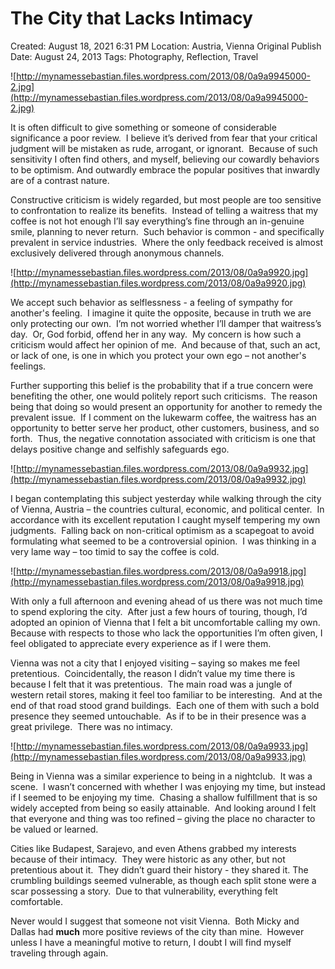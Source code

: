 # The City that Lacks Intimacy

Created: August 18, 2021 6:31 PM
Location: Austria, Vienna
Original Publish Date: August 24, 2013
Tags: Photography, Reflection, Travel

![http://mynamessebastian.files.wordpress.com/2013/08/0a9a9945000-2.jpg](http://mynamessebastian.files.wordpress.com/2013/08/0a9a9945000-2.jpg)

It is often difficult to give something or someone of considerable significance a poor review.  I believe it’s derived from fear that your critical judgment will be mistaken as rude, arrogant, or ignorant.  Because of such sensitivity I often find others, and myself, believing our cowardly behaviors to be optimism. And outwardly embrace the popular positives that inwardly are of a contrast nature.

Constructive criticism is widely regarded, but most people are too sensitive to confrontation to realize its benefits.  Instead of telling a waitress that my coffee is not hot enough I’ll say everything’s fine through an in-genuine smile, planning to never return.  Such behavior is common - and specifically prevalent in service industries.  Where the only feedback received is almost exclusively delivered through anonymous channels.

![http://mynamessebastian.files.wordpress.com/2013/08/0a9a9920.jpg](http://mynamessebastian.files.wordpress.com/2013/08/0a9a9920.jpg)

We accept such behavior as selflessness - a feeling of sympathy for another's feeling.  I imagine it quite the opposite, because in truth we are only protecting our own.  I’m not worried whether I’ll damper that waitress’s day.  Or, God forbid, offend her in any way.  My concern is how such a criticism would affect her opinion of me.  And because of that, such an act, or lack of one, is one in which you protect your own ego – not another's feelings.

Further supporting this belief is the probability that if a true concern were benefiting the other, one would politely report such criticisms.  The reason being that doing so would present an opportunity for another to remedy the prevalent issue.  If I comment on the lukewarm coffee, the waitress has an opportunity to better serve her product, other customers, business, and so forth.  Thus, the negative connotation associated with criticism is one that delays positive change and selfishly safeguards ego.

![http://mynamessebastian.files.wordpress.com/2013/08/0a9a9932.jpg](http://mynamessebastian.files.wordpress.com/2013/08/0a9a9932.jpg)

I began contemplating this subject yesterday while walking through the city of Vienna, Austria – the countries cultural, economic, and political center.  In accordance with its excellent reputation I caught myself tempering my own judgments.  Falling back on non-critical optimism as a scapegoat to avoid formulating what seemed to be a controversial opinion.  I was thinking in a very lame way – too timid to say the coffee is cold.

![http://mynamessebastian.files.wordpress.com/2013/08/0a9a9918.jpg](http://mynamessebastian.files.wordpress.com/2013/08/0a9a9918.jpg)

With only a full afternoon and evening ahead of us there was not much time to spend exploring the city.  After just a few hours of touring, though, I’d adopted an opinion of Vienna that I felt a bit uncomfortable calling my own.  Because with respects to those who lack the opportunities I’m often given, I feel obligated to appreciate every experience as if I were them.

Vienna was not a city that I enjoyed visiting – saying so makes me feel pretentious.  Coincidentally, the reason I didn’t value my time there is because I felt that it was pretentious.  The main road was a jungle of western retail stores, making it feel too familiar to be interesting.  And at the end of that road stood grand buildings.  Each one of them with such a bold presence they seemed untouchable.  As if to be in their presence was a great privilege.  There was no intimacy.

![http://mynamessebastian.files.wordpress.com/2013/08/0a9a9933.jpg](http://mynamessebastian.files.wordpress.com/2013/08/0a9a9933.jpg)

Being in Vienna was a similar experience to being in a nightclub.  It was a scene.  I wasn’t concerned with whether I was enjoying my time, but instead if I seemed to be enjoying my time.  Chasing a shallow fulfillment that is so widely accepted from being so easily attainable.  And looking around I felt that everyone and thing was too refined – giving the place no character to be valued or learned.

Cities like Budapest, Sarajevo, and even Athens grabbed my interests because of their intimacy.  They were historic as any other, but not pretentious about it.  They didn’t guard their history - they shared it. The crumbling buildings seemed vulnerable, as though each split stone were a scar possessing a story.  Due to that vulnerability, everything felt comfortable.

Never would I suggest that someone not visit Vienna.  Both Micky and Dallas had **much** more positive reviews of the city than mine.  However unless I have a meaningful motive to return, I doubt I will find myself traveling through again.